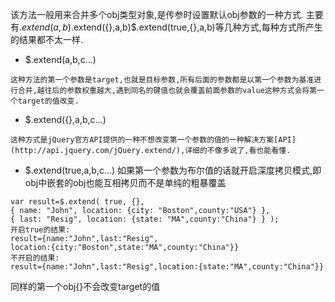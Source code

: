 该方法一般用来合并多个obj类型对象,是传参时设置默认obj参数的一种方式.
主要有$.extend(a,b)$.extend({},a,b)$.extend(true,{},a,b)等几种方式,每种方式所产生的结果都不太一样.

- $.extend(a,b,c...)

```
这种方法的第一个参数是target,也就是目标参数,所有后面的参数都是以第一个参数为基准进行合并,越往后的参数权重越大,遇到同名的键值也就会覆盖前面参数的value这种方式会将第一个target的值改变.
```

- $.extend({},a,b,c...)

```
这种方式是jQuery官方API提供的一种不想改变第一个参数的值的一种解决方案[API](http://api.jquery.com/jQuery.extend/),详细的不像多说了,看也能看懂.
```

- $.extend(true,a,b,c...)
如果第一个参数为布尔值的话就开启深度拷贝模式,即obj中嵌套的obj也能互相拷贝而不是单纯的粗暴覆盖
```
var result=$.extend( true, {}, 
{ name: "John", location: {city: "Boston",county:"USA"} }, 
{ last: "Resig", location: {state: "MA",county:"China"} } );
开启true的结果:
result={name:"John",last:"Resig",
location:{city:"Boston",state:"MA",county:"China"}}
不开启的结果:
result={name:"John",last:"Resig",location:{state:"MA",county:"China"}}
```
同样的第一个obj{}不会改变target的值
